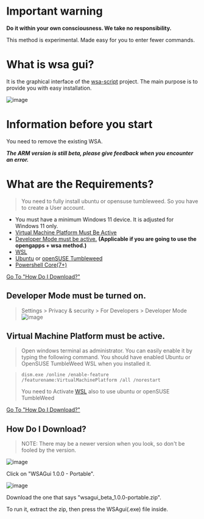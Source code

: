 # Important warning

**Do it within your own consciousness. We take no responsibility.**

This method is experimental. Made easy for you to enter fewer commands.

# What is wsa gui?

It is the graphical interface of the [wsa-script](https://github.com/herrwinfried/wsa-script) project. The main purpose is to provide you with easy installation.

![image](https://user-images.githubusercontent.com/52379312/142923298-9ac70ba4-2a46-45c8-bf7f-e68b3641ffc9.png)


# Information before you start

You need to remove the existing WSA.

___The ARM version is still beta, please give feedback when you encounter an error.___ 


# What are the Requirements?

> You need to fully install ubuntu or opensuse tumbleweed. So you have to create a User account.

- You must have a minimum Windows 11 device. It is adjusted for Windows 11 only.
- [Virtual Machine Platform Must Be Active](#virtual-machine-platform-must-be-active)
- [Developer Mode must be active.](#developer-mode-must-be-turned-on) **(Applicable if you are going to use the opengapps + wsa method.)**
- [WSL](https://aka.ms/wslstorepage)
- [Ubuntu](https://www.microsoft.com/en-us/p/ubuntu/9nblggh4msv6) or [openSUSE Tumbleweed](https://www.microsoft.com/en-us/p/opensuse-tumbleweed/9mssk2zxxn11)
- [Powershell Core(7+)](https://www.microsoft.com/en-us/p/powershell/9mz1snwt0n5d)

[Go To "How Do I Download?"](#how-do-i-download)

## Developer Mode must be turned on.
> Settings > Privacy & security > For Developers > Developer Mode
> ![image](https://user-images.githubusercontent.com/52379312/138754144-e81779ea-4c61-46c6-8860-6c39b33aab47.png)

## **Virtual Machine Platform must be active.**

> Open windows terminal as administrator. You can easily enable it by typing the following command. You should have enabled Ubuntu or OpenSUSE TumbleWeed WSL when you installed it.

> ```
> dism.exe /online /enable-feature /featurename:VirtualMachinePlatform /all /norestart
> ```
> You need to Activate [WSL](https://aka.ms/wslstorepage) also to use ubuntu or openSUSE TumbleWeed

[Go To "How Do I Download?"](#how-do-i-download)

## **How Do I Download?**

> NOTE: There may be a newer version when you look, so don't be fooled by the version.

![image](https://user-images.githubusercontent.com/52379312/140661296-816d7db5-c0e8-466e-a179-ebe33abcf23b.png)

Click on "WSAGui 1.0.0 - Portable".

![image](https://user-images.githubusercontent.com/52379312/140661350-5578335a-6150-41b1-8f8c-4ad5f6e88f1a.png)

Download the one that says "wsagui_beta_1.0.0-portable.zip".

To run it, extract the zip, then press the WSAgui(.exe) file inside.
